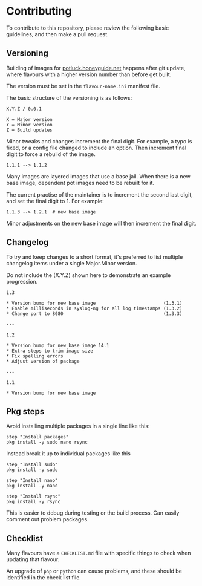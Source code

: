 # Contributing

To contribute to this repository, please review the following basic guidelines, and then make a pull request.

## Versioning

Building of images for [potluck.honeyguide.net](https://potluck.honeyguide.net) happens after git update, where flavours with a higher version number than before get built.

The version must be set in the `flavour-name.ini` manifest file.

The basic structure of the versioning is as follows:

```
X.Y.Z / 0.0.1

X = Major version
Y = Minor version
Z = Build updates
```

Minor tweaks and changes increment the final digit. For example, a typo is fixed, or a config file changed to include an option. Then increment final digit to force a rebuild of the image.

```
1.1.1 --> 1.1.2
```

Many images are layered images that use a base jail. When there is a new base image, dependent pot images need to be rebuilt for it. 

The current practise of the maintainer is to increment the second last digit, and set the final digit to 1. For example:

```
1.1.3 --> 1.2.1  # new base image
```

Minor adjustments on the new base image will then increment the final digit.

## Changelog

To try and keep changes to a short format, it's preferred to list multiple changelog items under a single Major.Minor version. 

Do not include the (X.Y.Z) shown here to demonstrate an example progression. 

```
1.3

* Version bump for new base image                         (1.3.1)
* Enable milliseconds in syslog-ng for all log timestamps (1.3.2)
* Change port to 8080                                     (1.3.3)

---

1.2

* Version bump for new base image 14.1
* Extra steps to trim image size
* Fix spelling errors
* Adjust version of package

---

1.1

* Version bump for new base image

```

## Pkg steps

Avoid installing multiple packages in a single line like this:

```
step "Install packages"
pkg install -y sudo nano rsync
```

Instead break it up to individual packages like this

```
step "Install sudo"
pkg install -y sudo

step "Install nano"
pkg install -y nano

step "Install rsync"
pkg install -y rsync
```

This is easier to debug during testing or the build process. Can easily comment out problem packages.

## Checklist

Many flavours have a `CHECKLIST.md` file with specific things to check when updating that flavour. 

An upgrade of `php` or `python` can cause problems, and these should be identified in the check list file.

